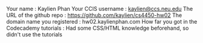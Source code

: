 Your name : Kaylien Phan
Your CCIS username : kaylien@ccs.neu.edu
The URL of the github repo : https://github.com/kaylien/cs4450-hw02
The domain name you registered : hw02.kaylienphan.com
How far you got in the Codecademy tutorials : Had some CSS/HTML knowledge beforehand, so didn't use the tutorials

